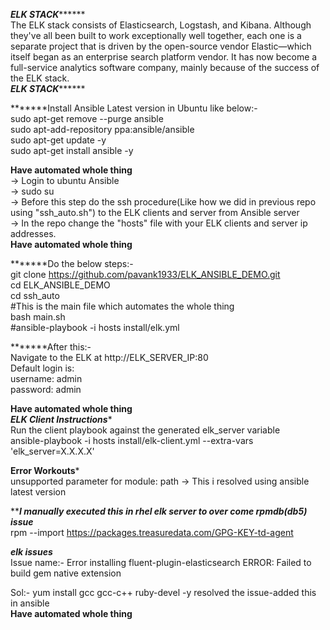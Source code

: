 *********ELK STACK***************  <br/>
The ELK stack consists of Elasticsearch, Logstash, and Kibana. Although they've all been built to work exceptionally well together, each one is a separate project that is driven by the open-source vendor Elastic—which itself began as an enterprise search platform vendor. It has now become a full-service analytics software company, mainly because of the success of the ELK stack. <br/>
*********ELK STACK***************  <br/>


*******Install Ansible Latest version in Ubuntu like below:-    <br/>
sudo apt-get remove --purge ansible         <br/>
sudo apt-add-repository ppa:ansible/ansible  <br/>
sudo apt-get update -y                  <br/>
sudo apt-get install ansible -y    <br/>

******Have automated whole thing******   <br/>
-> Login to ubuntu Ansible   <br/>
-> sudo su    <br/>
-> Before this step do the ssh procedure(Like how we did in previous repo using "ssh_auto.sh") to the ELK clients and server from Ansible server <br/>
-> In the repo change the "hosts" file with your ELK clients and server ip addresses. <br/>
******Have automated whole thing******  <br/>

*******Do the below steps:- <br/>
git clone https://github.com/pavank1933/ELK_ANSIBLE_DEMO.git  <br/>
cd ELK_ANSIBLE_DEMO  <br/>
cd ssh_auto  <br/>
#This is the main file which automates the whole thing  <br/>
bash main.sh   <br/>
#ansible-playbook -i hosts install/elk.yml <br/>

*******After this:-  <br/>
Navigate to the ELK at http://ELK_SERVER_IP:80  <br/>
Default login is: <br/>
username: admin <br/>
password: admin <br/>


******Have automated whole thing******  <br/>
*****ELK Client Instructions****** <br/>
Run the client playbook against the generated elk_server variable <br/>
ansible-playbook -i hosts install/elk-client.yml --extra-vars 'elk_server=X.X.X.X' <br/>




******Error Workouts*******  <br/>
unsupported parameter for module: path    -> This i resolved using ansible latest version <br/>


*****I manually executed this in rhel elk server to over come rpmdb(db5) issue*** <br/> 
rpm --import https://packages.treasuredata.com/GPG-KEY-td-agent <br/>
 
 
*****elk issues***** <br/>
Issue name:- Error installing fluent-plugin-elasticsearch ERROR: Failed to build gem native extension <br/>

Sol:- yum install gcc gcc-c++ ruby-devel -y resolved the issue-added this in ansible  <br/>
******Have automated whole thing******  <br/>
